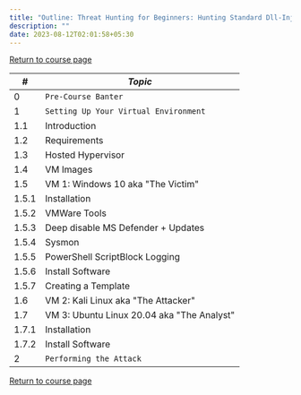 ```yaml
---
title: "Outline: Threat Hunting for Beginners: Hunting Standard Dll-Injected C2 Implants"
description: ""
date: 2023-08-12T02:01:58+05:30
---
```


[Return to course page](https://www.faanross.com/posts/course01/)

| # | ***Topic*** |
|----------|----------|
| 0 | `Pre-Course Banter` | 
| 1 | `Setting Up Your Virtual Environment` | 
| 1.1 | Introduction |
| 1.2 | Requirements |
| 1.3 | Hosted Hypervisor |
| 1.4 | VM Images |
| 1.5 | VM 1: Windows 10 aka "The Victim" |
| 1.5.1 | Installation |
| 1.5.2 | VMWare Tools |
| 1.5.3 | Deep disable MS Defender + Updates |
| 1.5.4 | Sysmon |
| 1.5.5 | PowerShell ScriptBlock Logging |
| 1.5.6 | Install Software |
| 1.5.7 | Creating a Template |
| 1.6 | VM 2: Kali Linux aka "The Attacker" |
| 1.7 | VM 3: Ubuntu Linux 20.04 aka "The Analyst" |
| 1.7.1 | Installation |
| 1.7.2 | Install Software |
| 2 | `Performing the Attack` | 


[Return to course page](https://www.faanross.com/posts/course01/)